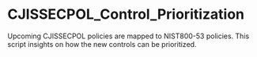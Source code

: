 # CJISSECPOL_Control_Prioritization
Upcoming CJISSECPOL policies are mapped to NIST800-53 policies. This script insights on how the new controls can be prioritized. 
